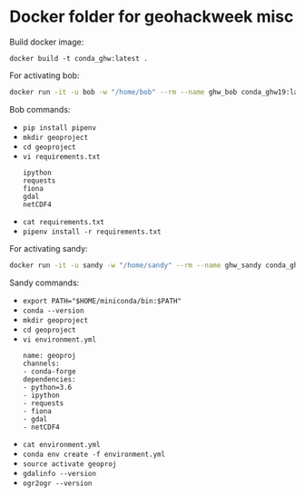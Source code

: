 # Docker folder for geohackweek misc

Build docker image:

```
docker build -t conda_ghw:latest .
```

For activating bob:

``` bash
docker run -it -u bob -w "/home/bob" --rm --name ghw_bob conda_ghw19:latest /bin/bash
```

Bob commands:
- `pip install pipenv`
- `mkdir geoproject`
- `cd geoproject`
- `vi requirements.txt`
  ```
  ipython
  requests
  fiona
  gdal
  netCDF4
  ```
- `cat requirements.txt`
- `pipenv install -r requirements.txt`

For activating sandy:

``` bash
docker run -it -u sandy -w "/home/sandy" --rm --name ghw_sandy conda_ghw19:latest /bin/bash
```

Sandy commands:
- `export PATH="$HOME/miniconda/bin:$PATH"`
- `conda --version`
- `mkdir geoproject`
- `cd geoproject`
- `vi environment.yml`
  ```
  name: geoproj
  channels:  
  - conda-forge
  dependencies:
  - python=3.6
  - ipython
  - requests
  - fiona
  - gdal
  - netCDF4
  ```
- `cat environment.yml`
- `conda env create -f environment.yml`
- `source activate geoproj`
- `gdalinfo --version`
- `ogr2ogr --version`
